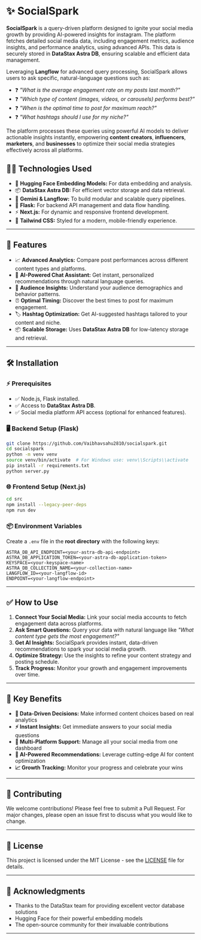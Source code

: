 # ✨ SocialSpark

**SocialSpark** is a query-driven platform designed to ignite your social media growth by providing AI-powered insights for instagram. The platform fetches detailed social media data, including engagement metrics, audience insights, and performance analytics, using advanced APIs. This data is securely stored in **DataStax Astra DB**, ensuring scalable and efficient data management.

Leveraging **Langflow** for advanced query processing, SocialSpark allows users to ask specific, natural-language questions such as:

- ❓ _"What is the average engagement rate on my posts last month?"_
- ❓ _"Which type of content (images, videos, or carousels) performs best?"_
- ❓ _"When is the optimal time to post for maximum reach?"_
- ❓ _"What hashtags should I use for my niche?"_

The platform processes these queries using powerful AI models to deliver actionable insights instantly, empowering **content creators**, **influencers**, **marketers**, and **businesses** to optimize their social media strategies effectively across all platforms.

## 🧑‍💻 Technologies Used

- 🤖 **Hugging Face Embedding Models:** For data embedding and analysis.
- 📦 **DataStax Astra DB:** For efficient vector storage and data retrieval.
- 🧠 **Gemini & Langflow:** To build modular and scalable query pipelines.
- 🐍 **Flask:** For backend API management and data flow handling.
- ⚡ **Next.js:** For dynamic and responsive frontend development.
- 🎨 **Tailwind CSS:** Styled for a modern, mobile-friendly experience.

---

## 🌟 Features

- 📈 **Advanced Analytics:** Compare post performances across different content types and platforms.
- 🤖 **AI-Powered Chat Assistant:** Get instant, personalized recommendations through natural language queries.
- 🎯 **Audience Insights:** Understand your audience demographics and behavior patterns.
- ⏰ **Optimal Timing:** Discover the best times to post for maximum engagement.
- 🏷️ **Hashtag Optimization:** Get AI-suggested hashtags tailored to your content and niche.
- 📦 **Scalable Storage:** Uses **DataStax Astra DB** for low-latency storage and retrieval.

---

## 🛠️ Installation

### ⚡ Prerequisites

- ✅ Node.js, Flask installed.
- ✅ Access to **DataStax Astra DB**.
- ✅ Social media platform API access (optional for enhanced features).

### 🖥️ Backend Setup (Flask)

```bash
git clone https://github.com/Vaibhavsahu2810/socialspark.git
cd socialspark
python -m venv venv
source venv/bin/activate  # For Windows use: venv\\Scripts\\activate
pip install -r requirements.txt
python server.py
```

### 🌐 Frontend Setup (Next.js)

```bash
cd src
npm install --legacy-peer-deps
npm run dev
```

### 📦 Environment Variables

Create a `.env` file in the **root directory** with the following keys:

```plaintext
ASTRA_DB_API_ENDPOINT=<your-astra-db-api-endpoint>
ASTRA_DB_APPLICATION_TOKEN=<your-astra-db-application-token>
KEYSPACE=<your-keyspace-name>
ASTRA_DB_COLLECTION_NAME=<your-collection-name>
LANGFLOW_ID=<your-langflow-id>
ENDPOINT=<your-langflow-endpoint>

```

---

## ✅ How to Use

1. **Connect Your Social Media:** Link your social media accounts to fetch engagement data across platforms.
2. **Ask Smart Questions:** Query your data with natural language like _"What content type gets the most engagement?"_
3. **Get AI Insights:** SocialSpark provides instant, data-driven recommendations to spark your social media growth.
4. **Optimize Strategy:** Use the insights to refine your content strategy and posting schedule.
5. **Track Progress:** Monitor your growth and engagement improvements over time.

---

## 🚀 Key Benefits

- **🎯 Data-Driven Decisions:** Make informed content choices based on real analytics
- **⚡ Instant Insights:** Get immediate answers to your social media questions
- **📱 Multi-Platform Support:** Manage all your social media from one dashboard
- **🤖 AI-Powered Recommendations:** Leverage cutting-edge AI for content optimization
- **📈 Growth Tracking:** Monitor your progress and celebrate your wins

---

## 🤝 Contributing

We welcome contributions! Please feel free to submit a Pull Request. For major changes, please open an issue first to discuss what you would like to change.

---

## 📄 License

This project is licensed under the MIT License - see the [LICENSE](LICENSE) file for details.

---

## 🙏 Acknowledgments

- Thanks to the DataStax team for providing excellent vector database solutions
- Hugging Face for their powerful embedding models
- The open-source community for their invaluable contributions

---
